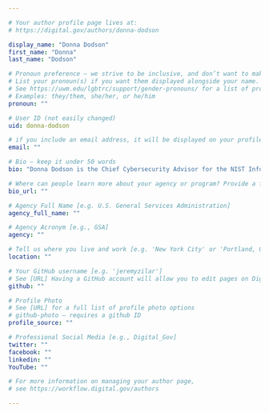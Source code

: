 ```yaml
---

# Your author profile page lives at:
# https://digital.gov/authors/donna-dodson

display_name: "Donna Dodson"
first_name: "Donna"
last_name: "Dodson"

# Pronoun preference — we strive to be inclusive, and don’t want to make assumptions on a person’s first name (be it a gender-neutral name, or is one more common in languages other than English). Learn more http://www.MyPronouns.org
# List your pronoun(s) if you want them displayed alongside your name. Leave it blank and we'll use just your name.
# See https://uwm.edu/lgbtrc/support/gender-pronouns/ for a list of pronouns
# Examples: they/them, she/her, or he/him
pronoun: ""

# User ID (not easily changed)
uid: donna-dodson

# if you include an email address, it will be displayed on your profile page
email: ""

# Bio — keep it under 50 words
bio: "Donna Dodson is the Chief Cybersecurity Advisor for the NIST Information Technology Laboratory and Director of the National Cybersecurity Center of Excellence (NCCoE). Since joining NIST in 1987, Donna has been selected as a Fed 100 winner for innovations in cybersecurity, as one of the top 10 influential people in government IT in 2011, and as one of Fed Scoop’s Top 50 D.C. Women in Tech."

# Where can people learn more about your agency or program? Provide a full URL [e.g. 'https://www.example.gov/']
bio_url: ""

# Agency Full Name [e.g. U.S. General Services Administration]
agency_full_name: ""

# Agency Acronym [e.g., GSA]
agency: ""

# Tell us where you live and work [e.g. 'New York City' or 'Portland, OR']
location: ""

# Your GitHub username [e.g. 'jeremyzilar']
# See [URL] Having a GitHub account will allow you to edit pages on DigitalGov. The image used in your GitHub account can also be used to populate your digital.gov profile photo.
github: ""

# Profile Photo
# See [URL] for a full list of profile photo options
# github-photo — requires a github ID
profile_source: ""

# Professional Social Media [e.g., Digital_Gov]
twitter: ""
facebook: ""
linkedin: ""
YouTube: ""

# For more information on managing your author page,
# see https://workflow.digital.gov/authors

---
```

